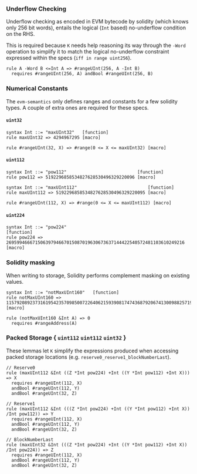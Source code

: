 ### Underflow Checking

Underflow checking as encoded in EVM bytecode by solidity (which knows only 256 bit words), entails
the logical (`Int` based) no-underflow condition on the RHS.

This is required because `K` needs help reasoning its way through the `-Word` operation to simplify
it to match the logical no-underflow constraint expressed within the specs (`iff in range uint256`).

```k
rule A -Word B <=Int A => #rangeUInt(256, A -Int B)
  requires #rangeUInt(256, A) andBool #rangeUInt(256, B)
```


### Numerical Constants

The `evm-semantics` only defines ranges and constants for a few solidity types. A couple of extra
ones are required for these specs.

#### `uint32`

```k
syntax Int ::= "maxUInt32"   [function]
rule maxUInt32 => 4294967295 [macro]

rule #rangeUInt(32, X) => #range(0 <= X <= maxUInt32) [macro]
```

#### `uint112`

```k
syntax Int ::= "pow112"                           [function]
rule pow112 => 5192296858534827628530496329220096 [macro]

syntax Int ::= "maxUInt112"                           [function]
rule maxUInt112 => 5192296858534827628530496329220095 [macro]

rule #rangeUInt(112, X) => #range(0 <= X <= maxUInt112) [macro]
```

#### `uint224`

```k
syntax Int ::= "pow224"                                                             [function]
rule pow224 => 26959946667150639794667015087019630673637144422540572481103610249216 [macro]
```

### Solidity masking

When writing to storage, Solidity performs complement masking on existing values.

```k
syntax Int ::= "notMaxUInt160"   [function]
rule notMaxUInt160 => 115792089237316195423570985007226406215939081747436879206741300988257197096960 [macro]

rule (notMaxUInt160 &Int A) => 0
  requires #rangeAddress(A)
```

### Packed Storage { `uint112` `uint112` `uint32` }

These lemmas let `K` simplify the expressions produced when accessing packed storage locations
(e.g. `reserve0_reserve1_blockNumberLast`).

```k
// Reserve0
rule (maxUInt112 &Int ((Z *Int pow224) +Int ((Y *Int pow112) +Int X))) => X
  requires #rangeUInt(112, X)
  andBool #rangeUInt(112, Y)
  andBool #rangeUInt(32, Z)

// Reserve1
rule (maxUInt112 &Int (((Z *Int pow224) +Int ((Y *Int pow112) +Int X)) /Int pow112)) => Y
  requires #rangeUInt(112, X)
  andBool #rangeUInt(112, Y)
  andBool #rangeUInt(32, Z)

// BlockNumberLast
rule (maxUInt32 &Int (((Z *Int pow224) +Int ((Y *Int pow112) +Int X)) /Int pow224)) => Z
  requires #rangeUInt(112, X)
  andBool #rangeUInt(112, Y)
  andBool #rangeUInt(32, Z)
```
